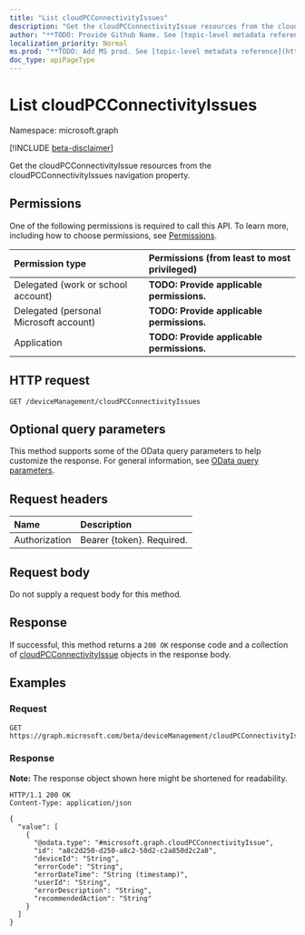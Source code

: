 ```yaml
---
title: "List cloudPCConnectivityIssues"
description: "Get the cloudPCConnectivityIssue resources from the cloudPCConnectivityIssues navigation property."
author: "**TODO: Provide Github Name. See [topic-level metadata reference](https://msgo.azurewebsites.net/add/document/guidelines/metadata.html#topic-level-metadata)**"
localization_priority: Normal
ms.prod: "**TODO: Add MS prod. See [topic-level metadata reference](https://msgo.azurewebsites.net/add/document/guidelines/metadata.html#topic-level-metadata)**"
doc_type: apiPageType
---
```


# List cloudPCConnectivityIssues
Namespace: microsoft.graph

[!INCLUDE [beta-disclaimer](../../includes/beta-disclaimer.md)]

Get the cloudPCConnectivityIssue resources from the cloudPCConnectivityIssues navigation property.

## Permissions
One of the following permissions is required to call this API. To learn more, including how to choose permissions, see [Permissions](/graph/permissions-reference).

|Permission type|Permissions (from least to most privileged)|
|:---|:---|
|Delegated (work or school account)|**TODO: Provide applicable permissions.**|
|Delegated (personal Microsoft account)|**TODO: Provide applicable permissions.**|
|Application|**TODO: Provide applicable permissions.**|

## HTTP request

<!-- {
  "blockType": "ignored"
}
-->
``` http
GET /deviceManagement/cloudPCConnectivityIssues
```

## Optional query parameters
This method supports some of the OData query parameters to help customize the response. For general information, see [OData query parameters](/graph/query-parameters).

## Request headers
|Name|Description|
|:---|:---|
|Authorization|Bearer {token}. Required.|

## Request body
Do not supply a request body for this method.

## Response

If successful, this method returns a `200 OK` response code and a collection of [cloudPCConnectivityIssue](../resources/cloudpcconnectivityissue.md) objects in the response body.

## Examples

### Request
<!-- {
  "blockType": "request",
  "name": "list_cloudpcconnectivityissue"
}
-->
``` http
GET https://graph.microsoft.com/beta/deviceManagement/cloudPCConnectivityIssues
```


### Response
**Note:** The response object shown here might be shortened for readability.
<!-- {
  "blockType": "response",
  "truncated": true,
  "@odata.type": "Collection(microsoft.graph.cloudPCConnectivityIssue)"
}
-->
``` http
HTTP/1.1 200 OK
Content-Type: application/json

{
  "value": [
    {
      "@odata.type": "#microsoft.graph.cloudPCConnectivityIssue",
      "id": "a8c2d250-d250-a8c2-50d2-c2a850d2c2a8",
      "deviceId": "String",
      "errorCode": "String",
      "errorDateTime": "String (timestamp)",
      "userId": "String",
      "errorDescription": "String",
      "recommendedAction": "String"
    }
  ]
}
```

